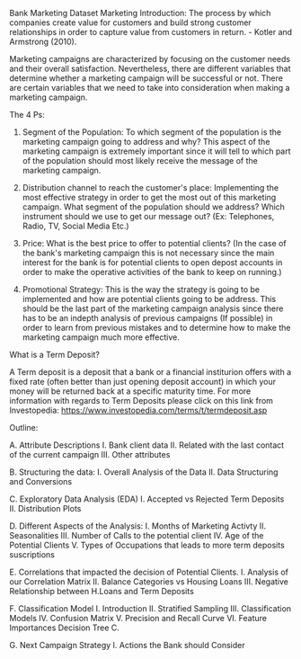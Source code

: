 Bank Marketing Dataset
Marketing Introduction:
The process by which companies create value for customers and build strong customer relationships in order to capture value from customers in return. - Kotler and Armstrong (2010).

Marketing campaigns are characterized by focusing on the customer needs and their overall satisfaction. Nevertheless, there are different variables that determine whether a marketing campaign will be successful or not. There are certain variables that we need to take into consideration when making a marketing campaign.

The 4 Ps:

1) Segment of the Population: To which segment of the population is the marketing campaign going to address and why? This aspect of the marketing campaign is extremely important since it will tell to which part of the population should most likely receive the message of the marketing campaign.

2) Distribution channel to reach the customer's place: Implementing the most effective strategy in order to get the most out of this marketing campaign. What segment of the population should we address? Which instrument should we use to get our message out? (Ex: Telephones, Radio, TV, Social Media Etc.)

3) Price: What is the best price to offer to potential clients? (In the case of the bank's marketing campaign this is not necessary since the main interest for the bank is for potential clients to open depost accounts in order to make the operative activities of the bank to keep on running.)

4) Promotional Strategy: This is the way the strategy is going to be implemented and how are potential clients going to be address. This should be the last part of the marketing campaign analysis since there has to be an indepth analysis of previous campaigns (If possible) in order to learn from previous mistakes and to determine how to make the marketing campaign much more effective.

What is a Term Deposit?

A Term deposit is a deposit that a bank or a financial institurion offers with a fixed rate (often better than just opening deposit account) in which your money will be returned back at a specific maturity time. For more information with regards to Term Deposits please click on this link from Investopedia: https://www.investopedia.com/terms/t/termdeposit.asp

Outline:

A. Attribute Descriptions
I. Bank client data
II. Related with the last contact of the current campaign
III. Other attributes

B. Structuring the data:
I. Overall Analysis of the Data
II. Data Structuring and Conversions

C. Exploratory Data Analysis (EDA)
I. Accepted vs Rejected Term Deposits
II. Distribution Plots

D. Different Aspects of the Analysis:
I. Months of Marketing Activty
II. Seasonalities
III. Number of Calls to the potential client
IV. Age of the Potential Clients
V. Types of Occupations that leads to more term deposits suscriptions

E. Correlations that impacted the decision of Potential Clients. 
I. Analysis of our Correlation Matrix
II. Balance Categories vs Housing Loans
III. Negative Relationship between H.Loans and Term Deposits

F. Classification Model
I. Introduction
II. Stratified Sampling
III. Classification Models
IV. Confusion Matrix
V. Precision and Recall Curve
VI. Feature Importances Decision Tree C.

G. Next Campaign Strategy
I. Actions the Bank should Consider
